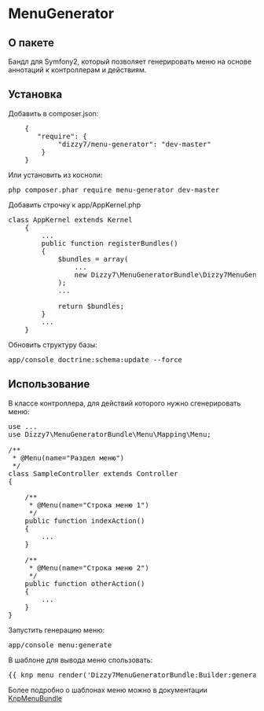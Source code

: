 MenuGenerator
=============

О пакете
--------

Бандл для Symfony2, который позволяет генерировать меню на основе аннотаций к контроллерам и действиям.

Установка
---------

Добавить в composer.json:
<pre>
    {
       "require": {
            "dizzy7/menu-generator": "dev-master"
        }
    }
</pre>    
    
Или установить из косноли:
<pre>
php composer.phar require menu-generator dev-master
</pre>

Добавить строчку к app/AppKernel.php
<pre>
class AppKernel extends Kernel
    {
        ...
        public function registerBundles()
        {
            $bundles = array(
                ...
                new Dizzy7\MenuGeneratorBundle\Dizzy7MenuGeneratorBundle(),
            );
            ...

            return $bundles;
        }
        ...
    }
</pre>    
    
Обновить структуру базы:
<pre>
app/console doctrine:schema:update --force
</pre>
    
Использование
-------------

В классе контроллера, для действий которого нужно сгенерировать меню:

<pre>
use ...
use Dizzy7\MenuGeneratorBundle\Menu\Mapping\Menu;

/**
 * @Menu(name="Раздел меню")
 */
class SampleController extends Controller
{

    /**
     * @Menu(name="Строка меню 1")
     */
    public function indexAction()
    {
        ...
    }
    
    /**
     * @Menu(name="Строка меню 2")
     */
    public function otherAction()
    {
        ...
    }
}    
</pre>

Запустить генерацию меню:
<pre>
app/console menu:generate
</pre>

В шаблоне для вывода меню спользовать:
<pre>
{{ knp_menu_render('Dizzy7MenuGeneratorBundle:Builder:generateMenu') }}
</pre>

Более подробно о шаблонах меню можно в документации [KnpMenuBundle](https://github.com/KnpLabs/KnpMenuBundle)




  









